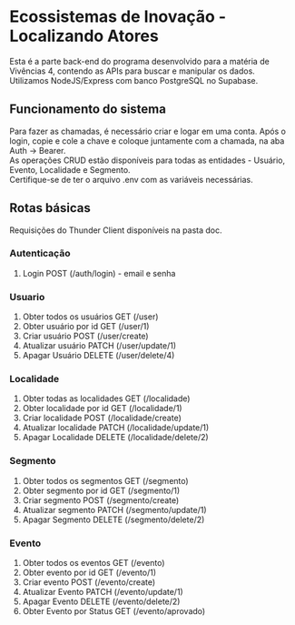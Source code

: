 # Ecossistemas de Inovação - Localizando Atores

Esta é a parte back-end do programa desenvolvido para a matéria de Vivências 4, contendo as APIs para buscar e manipular os dados. Utilizamos NodeJS/Express com banco PostgreSQL no Supabase.

## Funcionamento do sistema

Para fazer as chamadas, é necessário criar e logar em uma conta. Após o login, copie e cole a chave e coloque
juntamente com a chamada, na aba Auth -> Bearer.  
As operações CRUD estão disponíveis para todas as entidades - Usuário, Evento, Localidade e Segmento.  
Certifique-se de ter o arquivo .env com as variáveis necessárias.  

## Rotas básicas

Requisições do Thunder Client disponíveis na pasta doc.

### Autenticação

1. Login POST (/auth/login) - email e senha

### Usuario

1. Obter todos os usuários GET (/user)
2. Obter usuário por id GET (/user/1)
3. Criar usuário POST (/user/create)
4. Atualizar usuário PATCH (/user/update/1)
5. Apagar Usuário DELETE (/user/delete/4)

### Localidade

1. Obter todas as localidades GET (/localidade)
2. Obter localidade por id GET (/localidade/1)
3. Criar localidade POST (/localidade/create)
4. Atualizar localidade PATCH (/localidade/update/1)
5. Apagar Localidade DELETE (/localidade/delete/2)

### Segmento

1. Obter todos os segmentos GET (/segmento)
2. Obter segmento por id GET (/segmento/1)
3. Criar segmento POST (/segmento/create)
4. Atualizar segmento PATCH (/segmento/update/1)
5. Apagar Segmento DELETE (/segmento/delete/2)

### Evento

1. Obter todos os eventos GET (/evento)
2. Obter evento por id GET (/evento/1)
3. Criar evento POST (/evento/create)
4. Atualizar Evento PATCH (/evento/update/1)
5. Apagar Evento DELETE (/evento/delete/2)
6. Obter Evento por Status GET (/evento/aprovado)
<!-- 7. Atualizar Status do Evento PATCH (/evento/1/aprovado) -->